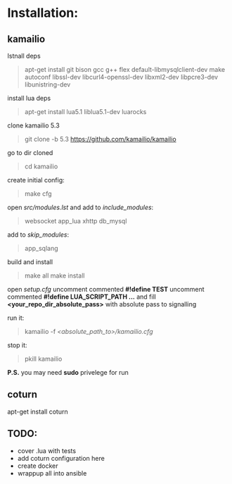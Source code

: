 # Installation:

## kamailio

Istnall deps
> apt-get install git bison gcc g++ flex default-libmysqlclient-dev make autoconf libssl-dev libcurl4-openssl-dev libxml2-dev libpcre3-dev libunistring-dev 

install lua deps
> apt-get install lua5.1 liblua5.1-dev luarocks 

clone kamailio 5.3
> git clone -b 5.3 https://github.com/kamailio/kamailio

go to dir cloned
> cd kamailio

create initial config:
> make cfg

open *src/modules.lst* and add to *include_modules*: 
> websocket app_lua xhttp db_mysql

add to *skip_modules*:
> app_sqlang

build and install
> make all
> make install

open *setup.cfg*
uncomment commented **#!define TEST**
uncomment commented **#!define LUA_SCRIPT_PATH ...** and fill **<your_repo_dir_absolute_pass>** with absolute pass to signalling

run it:
> kamailio -f *<absolute_path_to>/kamailio.cfg*

stop it:
> pkill kamailio

**P.S.** you may need **sudo** privelege for run
## coturn

apt-get install coturn

## TODO:
 - cover .lua with tests
 - add coturn configuration here
 - create docker
 - wrappup all into ansible
